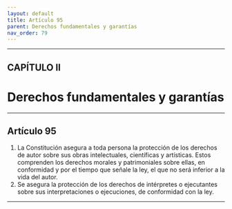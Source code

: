 ```yaml
---
layout: default
title: Artículo 95
parent: Derechos fundamentales y garantías
nav_order: 79
---
```


---

## CAPÍTULO II
# Derechos fundamentales y garantías

---

## Artículo 95

1. La Constitución asegura a toda persona la protección de los derechos de autor sobre sus obras intelectuales, científicas y artísticas. Estos comprenden los derechos morales y patrimoniales sobre ellas, en conformidad y por el tiempo que señale la ley, el que no será inferior a la vida del autor.
2. Se asegura la protección de los derechos de intérpretes o ejecutantes sobre sus interpretaciones o ejecuciones, de conformidad con la ley.

---